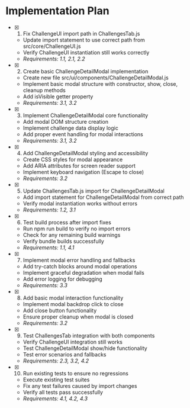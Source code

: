 # Implementation Plan

- [x] 1. Fix ChallengeUI import path in ChallengesTab.js
  - Update import statement to use correct path from src/core/ChallengeUI.js
  - Verify ChallengeUI instantiation still works correctly
  - _Requirements: 1.1, 2.1, 2.2_

- [x] 2. Create basic ChallengeDetailModal implementation
  - Create new file src/ui/components/ChallengeDetailModal.js
  - Implement basic modal structure with constructor, show, close, cleanup methods
  - Add isVisible getter property
  - _Requirements: 3.1, 3.2_

- [x] 3. Implement ChallengeDetailModal core functionality
  - Add modal DOM structure creation
  - Implement challenge data display logic
  - Add proper event handling for modal interactions
  - _Requirements: 3.1, 3.2_

- [x] 4. Add ChallengeDetailModal styling and accessibility
  - Create CSS styles for modal appearance
  - Add ARIA attributes for screen reader support
  - Implement keyboard navigation (Escape to close)
  - _Requirements: 3.2_

- [x] 5. Update ChallengesTab.js import for ChallengeDetailModal
  - Add import statement for ChallengeDetailModal from correct path
  - Verify modal instantiation works without errors
  - _Requirements: 1.2, 3.1_

- [x] 6. Test build process after import fixes
  - Run npm run build to verify no import errors
  - Check for any remaining build warnings
  - Verify bundle builds successfully
  - _Requirements: 1.1, 4.1_

- [x] 7. Implement modal error handling and fallbacks
  - Add try-catch blocks around modal operations
  - Implement graceful degradation when modal fails
  - Add error logging for debugging
  - _Requirements: 3.3_

- [x] 8. Add basic modal interaction functionality
  - Implement modal backdrop click to close
  - Add close button functionality
  - Ensure proper cleanup when modal is closed
  - _Requirements: 3.2_

- [x] 9. Test ChallengesTab integration with both components
  - Verify ChallengeUI integration still works
  - Test ChallengeDetailModal show/hide functionality
  - Test error scenarios and fallbacks
  - _Requirements: 2.3, 3.2, 4.2_

- [x] 10. Run existing tests to ensure no regressions
  - Execute existing test suites
  - Fix any test failures caused by import changes
  - Verify all tests pass successfully
  - _Requirements: 4.1, 4.2, 4.3_